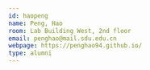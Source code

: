 ```yaml
---
id: haopeng
name: Peng, Hao
room: Lab Building West, 2nd floor
email: penghao@mail.sdu.edu.cn
webpage: https://penghao94.github.io/
type: alumni
---
```

